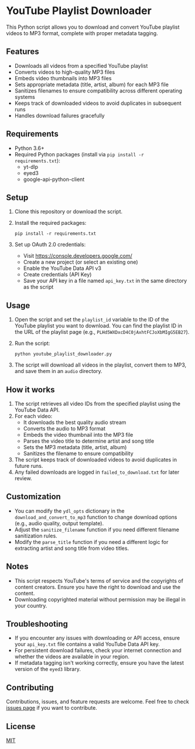 # YouTube Playlist Downloader

This Python script allows you to download and convert YouTube playlist videos to MP3 format, complete with proper metadata tagging.

## Features

- Downloads all videos from a specified YouTube playlist
- Converts videos to high-quality MP3 files
- Embeds video thumbnails into MP3 files
- Sets appropriate metadata (title, artist, album) for each MP3 file
- Sanitizes filenames to ensure compatibility across different operating systems
- Keeps track of downloaded videos to avoid duplicates in subsequent runs
- Handles download failures gracefully

## Requirements

- Python 3.6+
- Required Python packages (install via `pip install -r requirements.txt`):
  - yt-dlp
  - eyed3
  - google-api-python-client

## Setup

1. Clone this repository or download the script.

2. Install the required packages:
   ```
   pip install -r requirements.txt
   ```

3. Set up OAuth 2.0 credentials:
   - Visit https://console.developers.google.com/
   - Create a new project (or select an existing one)
   - Enable the YouTube Data API v3
   - Create credentials (API Key)
   - Save your API key in a file named `api_key.txt` in the same directory as the script

## Usage

1. Open the script and set the `playlist_id` variable to the ID of the YouTube playlist you want to download. You can find the playlist ID in the URL of the playlist page (e.g., `PLHd5WXDxcD4C0jAxhtFCJoXbMIgG5EB27`).

2. Run the script:
   ```
   python youtube_playlist_downloader.py
   ```

3. The script will download all videos in the playlist, convert them to MP3, and save them in an `audio` directory.

## How it works

1. The script retrieves all video IDs from the specified playlist using the YouTube Data API.
2. For each video:
   - It downloads the best quality audio stream
   - Converts the audio to MP3 format
   - Embeds the video thumbnail into the MP3 file
   - Parses the video title to determine artist and song title
   - Sets the MP3 metadata (title, artist, album)
   - Sanitizes the filename to ensure compatibility
3. The script keeps track of downloaded videos to avoid duplicates in future runs.
4. Any failed downloads are logged in `failed_to_download.txt` for later review.

## Customization

- You can modify the `ydl_opts` dictionary in the `download_and_convert_to_mp3` function to change download options (e.g., audio quality, output template).
- Adjust the `sanitize_filename` function if you need different filename sanitization rules.
- Modify the `parse_title` function if you need a different logic for extracting artist and song title from video titles.

## Notes

- This script respects YouTube's terms of service and the copyrights of content creators. Ensure you have the right to download and use the content.
- Downloading copyrighted material without permission may be illegal in your country.

## Troubleshooting

- If you encounter any issues with downloading or API access, ensure your `api_key.txt` file contains a valid YouTube Data API key.
- For persistent download failures, check your internet connection and whether the videos are available in your region.
- If metadata tagging isn't working correctly, ensure you have the latest version of the `eyed3` library.

## Contributing

Contributions, issues, and feature requests are welcome. Feel free to check [issues page](https://github.com/Scezaquer/youtube-audio-downloader/issues) if you want to contribute.

## License

[MIT](https://choosealicense.com/licenses/mit/)
